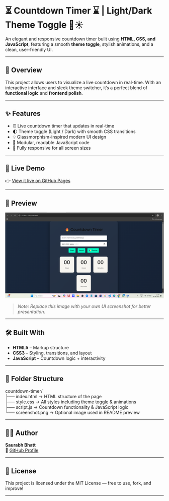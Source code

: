 # ⏳ Countdown Timer ⌛ | Light/Dark Theme Toggle 🌙☀️

An elegant and responsive countdown timer built using **HTML, CSS, and JavaScript**, featuring a smooth **theme toggle**, stylish animations, and a clean, user-friendly UI.

---

## 📍 Overview

This project allows users to visualize a live countdown in real-time. With an interactive interface and sleek theme switcher, it’s a perfect blend of **functional logic** and **frontend polish**.

---

## ✨ Features

- ⏰ Live countdown timer that updates in real-time  
- 🌓 Theme toggle (Light / Dark) with smooth CSS transitions  
- 💡 Glassmorphism-inspired modern UI design  
- 🔧 Modular, readable JavaScript code  
- 🎯 Fully responsive for all screen sizes  

---

## 🚀 Live Demo

👉 [View it live on GitHub Pages](https://saurabhbhattdev.github.io/countdown-timer)

---

## 📸 Preview

![App Screenshot](./screenshot.png)

> *Note: Replace this image with your own UI screenshot for better presentation.*

---

## 🛠️ Built With

- **HTML5** – Markup structure  
- **CSS3** – Styling, transitions, and layout  
- **JavaScript** – Countdown logic + interactivity

---

## 📁 Folder Structure

countdown-timer/  
├── index.html        → HTML structure of the page  
├── style.css         → All styles including theme toggle & animations  
├── script.js         → Countdown functionality & JavaScript logic  
└── screenshot.png    → Optional image used in README preview  

---

## 🧑‍💻 Author

**Saurabh Bhatt**  
🔗 [GitHub Profile](https://github.com/saurabhbhattdev)

---

## 📄 License

This project is licensed under the MIT License — free to use, fork, and improve!

---

